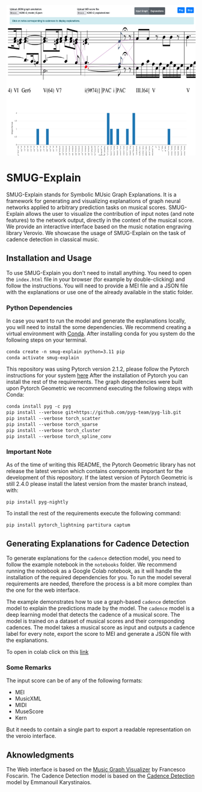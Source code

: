 [//]: # (add the smug explain image from assets)
<p align="center">
    <img src="./assets/smug_explain.png" height="400">
</p>

# SMUG-Explain
SMUG-Explain stands for Symbolic MUsic Graph Explanations. 
It is a framework for generating and visualizing explanations of graph neural networks 
applied to arbitrary prediction tasks on musical scores. SMUG-Explain allows the user to 
visualize the contribution of input notes (and note features) to the network output, 
directly in the context of the musical score. We provide an interactive interface based 
on the music notation engraving library Verovio. We showcase the usage of SMUG-Explain on 
the task of cadence detection in classical music. 


## Installation and Usage

To use SMUG-Explain you don't need to install anything. 
You need to open the `index.html` file in your browser (for example by double-clicking) and follow the instructions.
You will need to provide a MEI file and a JSON file with the explanations or use one of the already available in the static folder.

### Python Dependencies
In case you want to run the model and generate the explanations locally, you will need to install the some dependencies.
We recommend creating a virtual environment with [Conda](https://conda.io/projects/conda/en/latest/user-guide/getting-started.html#managing-python).
After installing conda for you system do the following steps on your terminal.
```shell
conda create -n smug-explain python=3.11 pip
conda activate smug-explain
```

This repository was using Pytorch version 2.1.2, please follow the Pytorch instructions for your system [here](https://pytorch.org/get-started/previous-versions/#v212)
After the installation of Pytorch you can install the rest of the requirements.
The graph dependencies were built upon Pytorch Geometric we recommend executing the following steps with Conda:
```shell
conda install pyg -c pyg
pip install --verbose git+https://github.com/pyg-team/pyg-lib.git
pip install --verbose torch_scatter
pip install --verbose torch_sparse
pip install --verbose torch_cluster
pip install --verbose torch_spline_conv
```


### Important Note

As of the time of writing this README, the Pytorch Geometric library has not release the latest version 
which contains components important for the development of this repository.
If the latest version of Pytorch Geometric is still 2.4.0 please install the latest version from the master branch instead, with:
```shell
pip install pyg-nightly
```

To install the rest of the requirements execute the following command:
```shell
pip install pytorch_lightning partitura captum
```

## Generating Explanations for Cadence Detection

To generate explanations for the `cadence` detection model, you need to follow the example notebook in the `notebooks` folder.
We recommend running the notebook as a Google Colab notebook, as it will handle the installation of the required dependencies for you.
To run the model several requirements are needed, therefore the process is a bit more complex than the one for the web interface.

The example demonstrates how to use a graph-based `cadence` detection model to explain the predictions made by the model. The `cadence` model is a deep learning model that detects the cadence of a musical score. The model is trained on a dataset of musical scores and their corresponding cadences. 
The model takes a musical score as input and outputs a cadence label for every note, export the score to MEI and generate a JSON file with the explanations.

To open in colab click on this [link](https://colab.research.google.com/github/manoskary/smug-explain/blob/main/notebooks/SMUG-Explain.ipynb)

### Some Remarks

The input score can be of any of the following formats:
- MEI
- MusicXML
- MIDI
- MuseScore
- Kern

But it needs to contain a single part to export a readable representation on the veroio interface.

## Aknowledgments

The Web interface is based on the [Music Graph Visualizer](https://github.com/fosfrancesco/musgviz) by Francesco Foscarin.
The Cadence Detection model is based on the [Cadence Detection](https://github.com/manoskary/cadet) model by Emmanouil Karystinaios.




